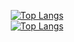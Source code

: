   <div align="center">
    
   [![Top Langs](https://github-readme-stats-dun-ten-65.vercel.app/api/top-langs/?username=astatine-moe&layout=compact&v=2&theme=shades-of-purple)](https://github.com/anuraghazra/github-readme-stats)
   <br>
   [![Top Langs](https://github-readme-stats-dun-ten-65.vercel.app/api/?username=astatine-moe&v=2&show_icons=true&theme=shades-of-purple)](https://github.com/anuraghazra/github-readme-stats)
    
    
   </div>
